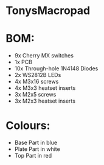 # TonysMacropad

# BOM:
- 9x Cherry MX switches
- 1x PCB
- 10x Through-hole 1N4148 Diodes
- 2x WS2812B LEDs
- 4x M3x16 screws
- 4x M3x3 heatset inserts
- 3x M2x5 screws
- 3x M2x3 heatset inserts


# Colours:
- Base Part in blue
- Plate Part in white
- Top Part in red